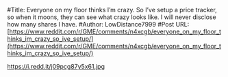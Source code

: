 #Title: Everyone on my floor thinks I’m crazy. So I’ve setup a price tracker, so when it moons, they can see what crazy looks like. I will never disclose how many shares I have.
#Author: LowDistance7999
#Post URL: [https://www.reddit.com/r/GME/comments/n4xcgb/everyone_on_my_floor_thinks_im_crazy_so_ive_setup/](https://www.reddit.com/r/GME/comments/n4xcgb/everyone_on_my_floor_thinks_im_crazy_so_ive_setup/)


https://i.redd.it/j09pcg87y5x61.jpg